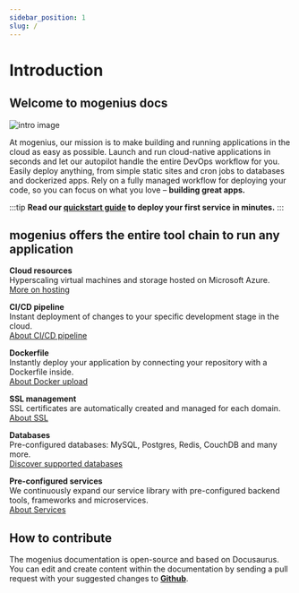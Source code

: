 ```yaml
---
sidebar_position: 1
slug: /
---
```


# Introduction

## Welcome to mogenius docs

![intro image](https://api.mogenius.com/file/id/7d107d6e-241a-4ef4-a88b-68a7800e409d)

At mogenius, our mission is to make building and running applications in the cloud as easy as possible. Launch and run cloud-native applications in seconds and let our autopilot handle the entire DevOps workflow for you. Easily deploy anything, from simple static sites and cron jobs to databases and dockerized apps. Rely on a fully managed workflow for deploying your code, so you can focus on what you love – **building great apps.**

:::tip
**Read our [quickstart guide](./getting-started/quickstart.md) to deploy your first service in minutes.**
:::

## mogenius offers the entire tool chain to run any application

**Cloud resources**  
Hyperscaling virtual machines and storage hosted on Microsoft Azure.  
[More on hosting](./../cloud-management/hosting.md)

**CI/CD pipeline**  
Instant deployment of changes to your specific development stage in the cloud.  
[About CI/CD pipeline](./../development/cicd-pipeline.md)

**Dockerfile**  
Instantly deploy your application by connecting your repository with a Dockerfile inside.  
[About Docker upload](./../tutorials/how-to-deploy-docker-in-the-cloud.md)

**SSL management**   
SSL certificates are automatically created and managed for each domain.  
[About SSL](#)

**Databases**  
Pre-configured databases: MySQL, Postgres, Redis, CouchDB and many more.  
[Discover supported databases](./../services/service-overview.md)

**Pre-configured services**  
We continuously expand our service library with pre-configured backend tools, frameworks and microservices.  
[About Services](./../mogenius-platform/services.md)

## How to contribute

The mogenius documentation is open-source and based on Docusaurus. You can edit and create content within the documentation by sending a pull request with your suggested changes to [**Github**](https://github.com/mogenius/docs).